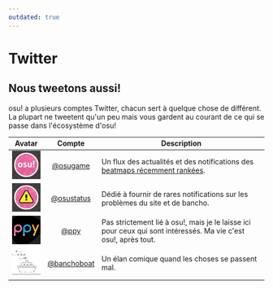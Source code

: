 ```yaml
---
outdated: true
---
```

# Twitter

## Nous tweetons aussi!

osu! a plusieurs comptes Twitter, chacun sert à quelque chose de différent. La plupart ne tweetent qu'un peu mais vous gardent au courant de ce qui se passe dans l'écosystème d'osu!

| Avatar | Compte | Description |
| :-: | :-: | --- |
| ![osu! avatar](img/osugame.jpg) | [@osugame](https://twitter.com/osugame) | Un flux des actualités et des notifications des [beatmaps récemment rankées](https://osu.ppy.sh/p/beatmaplist). |
| ![osu!status avatar](img/osustatus.jpg) | [@osustatus](https://twitter.com/osustatus) | Dédié à fournir de rares notifications sur les problèmes du site et de bancho. |
| ![Dean Herbert avatar](img/ppy.jpg) | [@ppy](https://twitter.com/ppy) | Pas strictement lié à osu!, mais je le laisse ici pour ceux qui sont intéressés. Ma vie c'est osu!, après tout. |
| ![BanchoBoat avatar](img/banchoboat.jpg) | [@banchoboat](https://twitter.com/banchoboat) | Un élan comique quand les choses se passent mal. |

